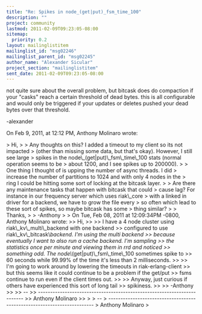 ```yaml
---
title: "Re: Spikes in node_(get|put)_fsm_time_100"
description: ""
project: community
lastmod: 2011-02-09T09:23:05-08:00
sitemap:
  priority: 0.2
layout: mailinglistitem
mailinglist_id: "msg02246"
mailinglist_parent_id: "msg02245"
author_name: "Alexander Sicular"
project_section: "mailinglistitem"
sent_date: 2011-02-09T09:23:05-08:00
---
```



not quite sure about the overall problem, but bitcask does do compaction if 
your "casks" reach a certain threshold of dead bytes. this is all configurable 
and would only be triggered if your updates or deletes pushed your dead bytes 
over that threshold.

-alexander

On Feb 9, 2011, at 12:12 PM, Anthony Molinaro wrote:

&gt; Hi,
&gt; 
&gt; Any thoughts on this? I added a timeout to my client so its not impacted
&gt; (other than missing some data, but that's okay). However, I still see large
&gt; spikes in the node\\_(get|put)\\_fsm\\_time\\_100 stats (normal operation seems to be
&gt; about 1200, and I see spikes up to 200000).
&gt; 
&gt; One thing I thought of is upping the number of async threads. I did
&gt; increase the number of partitions to 1024 and with only 4 nodes in the
&gt; ring I could be hitting some sort of locking at the bitcask layer.
&gt; 
&gt; Are there any maintenance tasks that happen with bitcask that could
&gt; cause lag? For instance in our frequency server which uses riak\\_core
&gt; with a linked in driver for a backend, we have to grow the file every
&gt; so often which lead to these sort of spikes, so maybe bitcask has some
&gt; thing similar?
&gt; 
&gt; Thanks,
&gt; 
&gt; -Anthony
&gt; 
&gt; On Tue, Feb 08, 2011 at 12:09:34PM -0800, Anthony Molinaro wrote:
&gt;&gt; Hi,
&gt;&gt; 
&gt;&gt; I have a 4 node cluster using riak\\_kv\\_multi\\_backend with one backend
&gt;&gt; configured to use riak\\_kv\\_bitcask\\_backend. I'm using the multi backend
&gt;&gt; because eventually I want to also run a cache backend. I'm sampling
&gt;&gt; the statistics once per minute and viewing them in rrd and noticed
&gt;&gt; something odd. The node\\_(get|put)\\_fsm\\_time\\_100 sometimes spike to
&gt;&gt; 60 seconds while 99.99% of the time it's less than 2 milliseconds.
&gt;&gt; 
&gt;&gt; I'm going to work around by lowering the timeouts in riak-erlang-client
&gt;&gt; but this seems like it could continue to be a problem if the get/put
&gt;&gt; fsms continue to run even if the client times out.
&gt;&gt; 
&gt;&gt; Anyway, just curious if others have experienced this sort of long tail
&gt;&gt; spikiness.
&gt;&gt; 
&gt;&gt; -Anthony
&gt;&gt; 
&gt;&gt; -- 
&gt;&gt; ------------------------------------------------------------------------
&gt;&gt; Anthony Molinaro 
&gt;&gt; 
&gt; 
&gt; -- 
&gt; ------------------------------------------------------------------------
&gt; Anthony Molinaro 
&gt; 
